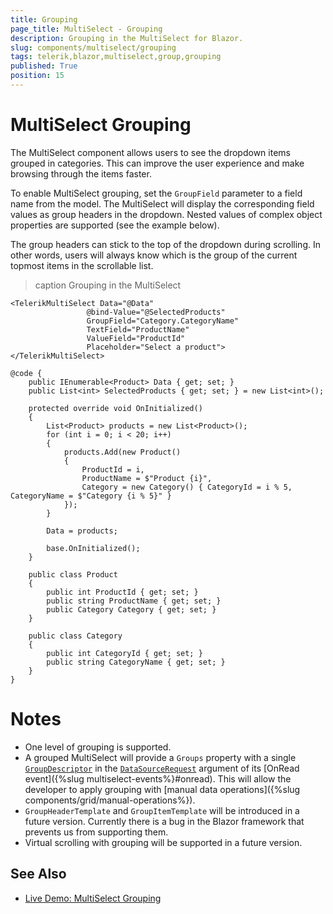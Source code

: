 ```yaml
---
title: Grouping
page_title: MultiSelect - Grouping
description: Grouping in the MultiSelect for Blazor.
slug: components/multiselect/grouping
tags: telerik,blazor,multiselect,group,grouping
published: True
position: 15
---
```


# MultiSelect Grouping

The MultiSelect component allows users to see the dropdown items grouped in categories. This can improve the user experience and make browsing through the items faster.

To enable MultiSelect grouping, set the `GroupField` parameter to a field name from the model. The MultiSelect will display the corresponding field values as group headers in the dropdown. Nested values of complex object properties are supported (see the example below).

The group headers can stick to the top of the dropdown during scrolling. In other words, users will always know which is the group of the current topmost items in the scrollable list.

>caption Grouping in the MultiSelect

````CSHTML
<TelerikMultiSelect Data="@Data"
                 @bind-Value="@SelectedProducts"
                 GroupField="Category.CategoryName"
                 TextField="ProductName"
                 ValueField="ProductId"
                 Placeholder="Select a product">
</TelerikMultiSelect>

@code {
    public IEnumerable<Product> Data { get; set; }
    public List<int> SelectedProducts { get; set; } = new List<int>();

    protected override void OnInitialized()
    {
        List<Product> products = new List<Product>();
        for (int i = 0; i < 20; i++)
        {
            products.Add(new Product()
            {
                ProductId = i,
                ProductName = $"Product {i}",
                Category = new Category() { CategoryId = i % 5, CategoryName = $"Category {i % 5}" }
            });
        }

        Data = products;

        base.OnInitialized();
    }

    public class Product
    {
        public int ProductId { get; set; }
        public string ProductName { get; set; }
        public Category Category { get; set; }
    }

    public class Category
    {
        public int CategoryId { get; set; }
        public string CategoryName { get; set; }
    }
}
````

# Notes

* One level of grouping is supported.
* A grouped MultiSelect will provide a `Groups` property with a single [`GroupDescriptor`](/blazor-ui/api/Telerik.DataSource.GroupDescriptor) in the [`DataSourceRequest`](/blazor-ui/api/Telerik.DataSource.DataSourceRequest) argument of its [OnRead event]({%slug multiselect-events%}#onread). This will allow the developer to apply grouping with [manual data operations]({%slug components/grid/manual-operations%}).
* `GroupHeaderTemplate` and `GroupItemTemplate` will be introduced in a future version. Currently there is a bug in the Blazor framework that prevents us from supporting them.
* Virtual scrolling with grouping will be supported in a future version.

## See Also

  * [Live Demo: MultiSelect Grouping](https://demos.telerik.com/blazor-ui/multiselect/grouping)

